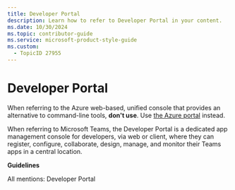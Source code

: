 ```yaml
---
title: Developer Portal
description: Learn how to refer to Developer Portal in your content.
ms.date: 10/30/2024
ms.topic: contributor-guide
ms.service: microsoft-product-style-guide
ms.custom:
  - TopicID 27955
---
```



# Developer Portal

When referring to the Azure web-based, unified console that provides an alternative to command-line tools, **don't use**. Use [the Azure portal](~\a_z_names_terms\p\portal.md) instead.

When referring to Microsoft Teams, the Developer Portal is a dedicated app management console for developers, via web or client, where they can register, configure, collaborate, design, manage, and monitor their Teams apps in a central location.

**Guidelines**  

All mentions: Developer Portal  

